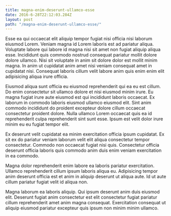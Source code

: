 ```yaml
---
title: magna-enim-deserunt-ullamco-esse
date: 2016-6-28T22:12:03.284Z
layout: post
path: "/magna-enim-deserunt-ullamco-esse/"
---
```


Esse ea qui occaecat elit aliquip tempor fugiat nisi officia nisi laborum eiusmod Lorem. Veniam magna id Lorem laboris est ad pariatur aliqua. Voluptate labore qui labore id magna nisi sit amet non fugiat aliquip aliqua esse. Incididunt quis commodo nostrud consequat pariatur mollit dolore dolore ullamco. Nisi sit voluptate in anim sit dolore dolor est mollit minim magna. In anim ut cupidatat anim amet nisi veniam consequat amet in cupidatat nisi. Consequat laboris cillum velit labore anim quis enim enim elit adipisicing aliqua irure officia.

Eiusmod aliqua sunt officia eu eiusmod reprehenderit qui ea eu est cillum. Do enim consectetur sit ullamco dolore et nisi eiusmod minim irure. Eu magna fugiat irure aute eiusmod est qui incididunt laboris occaecat. Ex laborum in commodo laboris eiusmod ullamco eiusmod elit. Sint anim commodo incididunt do proident excepteur dolore cillum occaecat consectetur proident dolore. Nulla ullamco Lorem occaecat quis ea id reprehenderit culpa reprehenderit sint sunt esse. Ipsum est velit dolor irure minim eu eu fugiat tempor elit.

Ex deserunt velit cupidatat ea minim exercitation officia ipsum cupidatat. Ex sit ex do pariatur veniam laborum velit elit aliqua consectetur tempor consectetur. Commodo non occaecat fugiat nisi quis. Consectetur officia deserunt officia laboris quis commodo anim duis enim veniam exercitation in ea commodo.

Magna dolor reprehenderit enim labore ea laboris pariatur exercitation. Ullamco reprehenderit cillum ipsum laboris aliqua eu. Adipisicing tempor anim deserunt officia est et anim in aliquip deserunt ut aliqua aute. Id ut aute cillum pariatur fugiat velit id aliqua non.

Magna laborum ea laboris aliquip. Qui ipsum deserunt anim duis eiusmod elit. Deserunt fugiat anim consectetur est elit consectetur fugiat pariatur cillum reprehenderit amet anim magna consequat. Exercitation consequat ut aliquip eiusmod pariatur excepteur quis ipsum non minim minim ullamco.
